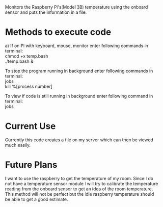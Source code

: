Monitors the Raspberry Pi's(Model 3B) temperature using the onboard sensor and puts the information in a file.

Methods to execute code
=================================
a) If on PI with keyboard, mouse, monitor enter following commands in terminal: <br />
chmod +x temp.bash <br />
./temp.bash &

To stop the program running in background enter following commands in terminal: <br />
jobs <br />
kill %[process number]

To view if code is still running in background enter following command in terminal: <br />
jobs <br />
   
Current Use
=================================
Currently this code creates a file on my server which can then be viewed much easily.
   
Future Plans
=================================
I want to use the raspberry to get the temperature of my room. Since I do not have a temperature sensor module I will try to calibrate the temperature reading from the onboard sensor to get an idea of the room temperature. This method will not be perfect but the idle raspberry temperature should be able to get a good estimate.
